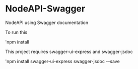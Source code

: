 # NodeAPI-Swagger
NodeAPI using Swagger documentation

To run this

'npm install  

This project requires swagger-ui-express and swagger-jsdoc

'npm install swagger-ui-express swagger-jsdoc --save